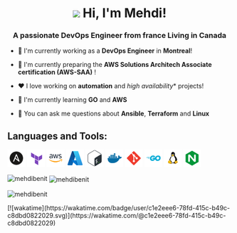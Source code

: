 <h1 align="center"><img src="https://raw.githubusercontent.com/iampavangandhi/iampavangandhi/master/gifs/Hi.gif" width="30px"> Hi, I'm Mehdi!</h1>
<h3 align="center">A passionate DevOps Engineer from france Living in Canada</h3>

- 🏢 I'm currently working as a **DevOps Engineer** in **Montreal**!
  
- 🌱 I'm currently preparing the **AWS Solutions Architech Associate certification (AWS-SAA)** !
  
- ♥️ I love working on **automation** and *high availability** projects!

- 🌱 I'm currently learning **GO** and **AWS**
  
- 💬 You can ask me questions about **Ansible**, **Terraform** and **Linux**

## Languages and Tools:
  <p align="left"> 
    <img src="images/ansible.svg" alt="ansible" width="40" height="40"/>
    <img src="images/terraform.svg" alt="terraform" width="40" height="40"/>
    <img src="images/aws.png" alt="aws" width="40" height="40"/>
    <img src="images/azure.png" alt="azure" width="40" height="40"/> 
    <img src="images/bash.png" alt="bash" width="40" height="40"/> 
    <img src="images/docker.svg" alt="docker" width="40" height="40"/>
    <img src="images/git.png" alt="git" width="40" height="40"/> </a> 
    <img src="images/go.png" alt="go" width="40" height="40"/>
    <img src="images/linux.png" alt="linux" width="40" height="40"/>
    <img src="images/nginx.png" alt="nginx" width="40" height="40"/></p>



<p><img align="left" src="https://github-readme-stats.vercel.app/api/top-langs?username=mehdibenit&show_icons=true&locale=en&layout=compact" alt="mehdibenit" /></p>

<p>&nbsp;<img align="center" src="https://github-readme-stats.vercel.app/api?username=mehdibenit&show_icons=true&locale=en" alt="mehdibenit" /></p>

<p><img align="center" src="https://github-readme-streak-stats.herokuapp.com/?user=mehdibenit&" alt="mehdibenit" /></p>
[![wakatime](https://wakatime.com/badge/user/c1e2eee6-78fd-415c-b49c-c8dbd0822029.svg)](https://wakatime.com/@c1e2eee6-78fd-415c-b49c-c8dbd0822029)


<!--
**MehdiBenIT/MehdiBenIT** is a ✨ _special_ ✨ repository because its `README.md` (this file) appears on your GitHub profile.

Here are some ideas to get you started:

- 🔭 I’m currently working on ...
- 🌱 I’m currently learning ...
- 👯 I’m looking to collaborate on ...
- 🤔 I’m looking for help with ...
- 💬 Ask me about ...
- 📫 How to reach me: ...
- 😄 Pronouns: ...
- ⚡ Fun fact: ...
-->
